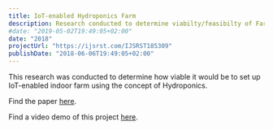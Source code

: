 ```yaml
---
title: IoT-enabled Hydroponics Farm
description: Research conducted to determine viabilty/feasibilty of Farm enabled with IoT components 
#date: "2019-05-02T19:49:05+02:00"
date: "2018"
projectUrl: "https://ijsrst.com/IJSRST185309"
publishDate: "2018-06-06T19:49:05+02:00"
---
```


This research was conducted to determine how viable it would be to set up IoT-enabled indoor farm using the concept of Hydroponics. 

Find the paper [here](https://ijsrst.com/IJSRST185309). 

Find a video demo of this project [here](https://www.youtube.com/watch?v=4KhugnHSlD4&t=68s).

